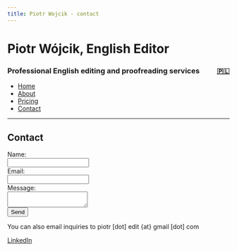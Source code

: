 ```yaml
---
title: Piotr Wojcik - contact
---
```

<link rel="stylesheet" href="style.css">

# Piotr Wójcik, English Editor

<h3><div style="float: left">Professional English editing and proofreading services</div><div style="float: right"><a href="kontakt.html" title="Kliknij tutaj, aby zobaczyć wersję polską">🇵🇱</a></div><div style="clear: both;"></div></h3>

- [Home](index_en.md)
- [About](about.md)
- [Pricing](pricing.md)
- [Contact](contact.md)

---

## Contact

<form
  action="https://formspree.io/f/meqyqere"
  method="POST"
>
  <label>Name:</label><br>
    <input type="text" name="name"><br>
  <label>Email:</label><br>
    <input type="email" name="email"><br>
  <label>Message:</label><br>
    <textarea name="message"></textarea><br>
  <button type="submit">Send</button>
</form>

You can also email inquiries to piotr \[dot\] edit \{at\} gmail \[dot\] com

[LinkedIn](https://linkedin.com/in/pioioiotr)
